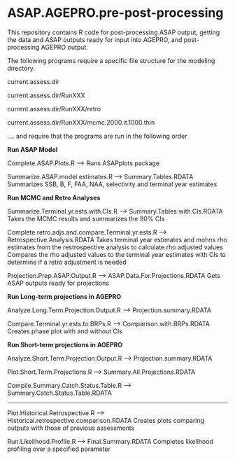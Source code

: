 # ASAP.AGEPRO.pre-post-processing

This repository contains R code for post-processing ASAP output, getting the data and ASAP outputs ready for input into AGEPRO, and post-processing AGEPRO output.


The following programs require a specific file structure for the modeling directory.

current.assess.dir

current.assess.dir/RunXXX

current.assess.dir/RunXXX/retro

current.assess.dir/RunXXX/mcmc.2000.it.1000.thin

.... and require that the programs are run in the following order


**Run ASAP Model**

Complete.ASAP.Plots.R
   --> Runs ASAPplots package

Summarize.ASAP.model.estimates.R 
   --> Summary.Tables.RDATA
   Summarizes SSB, B, F, FAA, NAA, selectivity and terminal year estimates

**Run MCMC and Retro Analyses**

Summarize.Terminal.yr.ests.with.CIs.R 
   --> Summary.Tables.with.CIs.RDATA
   Takes the MCMC results and summarizes the 90% CIs

Complete.retro.adjs.and.compare.Terminal.yr.ests.R 
   --> Retrospective.Analysis.RDATA
   Takes terminal year estimates and mohns rho estimates from the restrospective analysis to calculate rho adjusted values
   Compares the rho adjusted values to the terminal year estimates with CIs to determine if a retro adjustment is needed

Projection.Prep.ASAP.Output.R
   --> ASAP.Data.For.Projections.RDATA
   Gets ASAP outputs ready for projections

**Run Long-term projections in AGEPRO**

Analyze.Long.Term.Projection.Output.R
   --> Projection.summary.RDATA

Compare.Terminal.yr.ests.to.BRPs.R
   --> Comparison.with.BRPs.RDATA
   Creates phase plot with and without CIs

**Run Short-term projections in AGEPRO**

Analyze.Short.Term.Projection.Output.R
   --> Projection.summary.RDATA

Plot.Short.Term.Projections.R
   --> Summary.All.Projections.RDATA

Compile.Summary.Catch.Status.Table.R
   --> Summary.Catch.Status.Table.RDATA


-------------------------


Plot.Historical.Retrospective.R
   --> Historical.retrospective.comparison.RDATA
   Creates plots comparing outputs with those of previous assessments

Run.Likelihood.Profile.R
   --> Final.Summary.RDATA
   Completes likelihood profiling over a specified parameter
